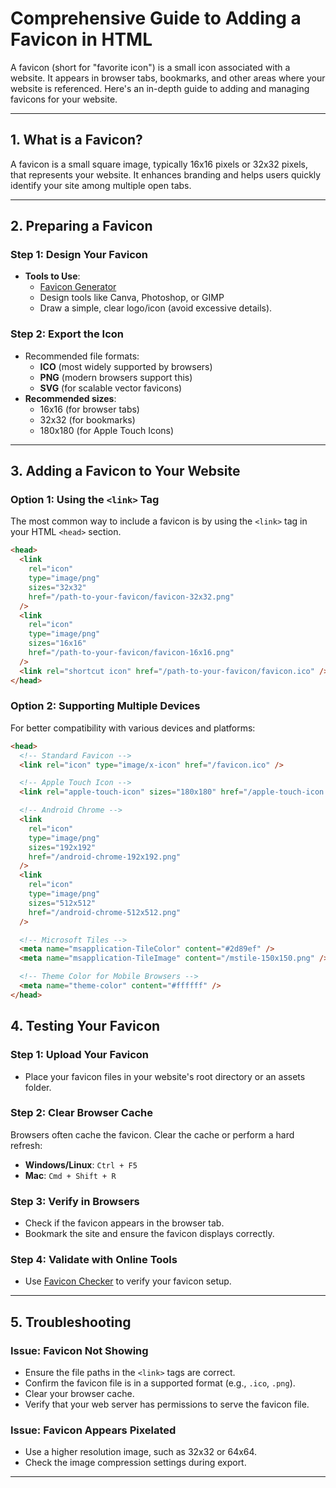 # Comprehensive Guide to Adding a Favicon in HTML

A favicon (short for "favorite icon") is a small icon associated with a website. It appears in browser tabs, bookmarks, and other areas where your website is referenced. Here's an in-depth guide to adding and managing favicons for your website.

---

## **1. What is a Favicon?**

A favicon is a small square image, typically 16x16 pixels or 32x32 pixels, that represents your website. It enhances branding and helps users quickly identify your site among multiple open tabs.

---

## **2. Preparing a Favicon**

### **Step 1: Design Your Favicon**

- **Tools to Use**:
  - [Favicon Generator](https://favicon.io)
  - Design tools like Canva, Photoshop, or GIMP
  - Draw a simple, clear logo/icon (avoid excessive details).

### **Step 2: Export the Icon**

- Recommended file formats:
  - **ICO** (most widely supported by browsers)
  - **PNG** (modern browsers support this)
  - **SVG** (for scalable vector favicons)
- **Recommended sizes**:
  - 16x16 (for browser tabs)
  - 32x32 (for bookmarks)
  - 180x180 (for Apple Touch Icons)

---

## **3. Adding a Favicon to Your Website**

### **Option 1: Using the `<link>` Tag**

The most common way to include a favicon is by using the `<link>` tag in your HTML `<head>` section.

```html
<head>
  <link
    rel="icon"
    type="image/png"
    sizes="32x32"
    href="/path-to-your-favicon/favicon-32x32.png"
  />
  <link
    rel="icon"
    type="image/png"
    sizes="16x16"
    href="/path-to-your-favicon/favicon-16x16.png"
  />
  <link rel="shortcut icon" href="/path-to-your-favicon/favicon.ico" />
</head>
```

### **Option 2: Supporting Multiple Devices**

For better compatibility with various devices and platforms:

```html
<head>
  <!-- Standard Favicon -->
  <link rel="icon" type="image/x-icon" href="/favicon.ico" />

  <!-- Apple Touch Icon -->
  <link rel="apple-touch-icon" sizes="180x180" href="/apple-touch-icon.png" />

  <!-- Android Chrome -->
  <link
    rel="icon"
    type="image/png"
    sizes="192x192"
    href="/android-chrome-192x192.png"
  />
  <link
    rel="icon"
    type="image/png"
    sizes="512x512"
    href="/android-chrome-512x512.png"
  />

  <!-- Microsoft Tiles -->
  <meta name="msapplication-TileColor" content="#2d89ef" />
  <meta name="msapplication-TileImage" content="/mstile-150x150.png" />

  <!-- Theme Color for Mobile Browsers -->
  <meta name="theme-color" content="#ffffff" />
</head>
```

## **4. Testing Your Favicon**

### **Step 1: Upload Your Favicon**

- Place your favicon files in your website's root directory or an assets folder.

### **Step 2: Clear Browser Cache**

Browsers often cache the favicon. Clear the cache or perform a hard refresh:

- **Windows/Linux**: `Ctrl + F5`
- **Mac**: `Cmd + Shift + R`

### **Step 3: Verify in Browsers**

- Check if the favicon appears in the browser tab.
- Bookmark the site and ensure the favicon displays correctly.

### **Step 4: Validate with Online Tools**

- Use [Favicon Checker](https://realfavicongenerator.net/favicon_checker) to verify your favicon setup.

---

## **5. Troubleshooting**

### **Issue: Favicon Not Showing**

- Ensure the file paths in the `<link>` tags are correct.
- Confirm the favicon file is in a supported format (e.g., `.ico`, `.png`).
- Clear your browser cache.
- Verify that your web server has permissions to serve the favicon file.

### **Issue: Favicon Appears Pixelated**

- Use a higher resolution image, such as 32x32 or 64x64.
- Check the image compression settings during export.

---
